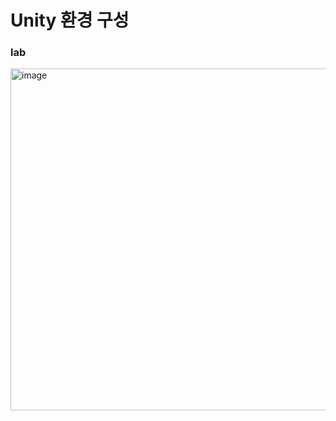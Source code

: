 # Unity 환경 구성
### lab
<img width="1320" height="547" alt="image" src="https://github.com/user-attachments/assets/bae7a760-426c-4840-9a60-b80d836f4485" />
